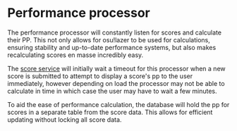 # Performance processor

The performance processor will constantly listen for scores and calculate their PP. This not only allows for osu!lazer to be used for calculations, ensuring stability and up-to-date performance systems, but also makes recalculating scores en masse incredibly easy.

The [score service](../services/scores.md) will initially wait a timeout for this processor when a new score is submitted to attempt to display a score's pp to the user immediately, however depending on load the processor may not be able to calculate in time in which case the user may have to wait a few minutes.

To aid the ease of performance calculation, the database will hold the pp for scores in a separate table from the score data. This allows for efficient updating without locking all score data.